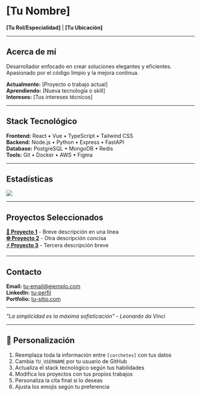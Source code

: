 # [Tu Nombre]

**[Tu Rol/Especialidad]** | **[Tu Ubicación]**

---

## Acerca de mí

Desarrollador enfocado en crear soluciones elegantes y eficientes. Apasionado por el código limpio y la mejora continua.

**Actualmente:** [Proyecto o trabajo actual]  
**Aprendiendo:** [Nueva tecnología o skill]  
**Intereses:** [Tus intereses técnicos]

---

## Stack Tecnológico

**Frontend:** React • Vue • TypeScript • Tailwind CSS  
**Backend:** Node.js • Python • Express • FastAPI  
**Database:** PostgreSQL • MongoDB • Redis  
**Tools:** Git • Docker • AWS • Figma

---

## Estadísticas

<img align="center" src="https://github-readme-stats.vercel.app/api?username=TU_USERNAME&show_icons=true&theme=minimal&hide_border=true" />

---

## Proyectos Seleccionados

**[📱 Proyecto 1](link)** - Breve descripción en una línea  
**[🌐 Proyecto 2](link)** - Otra descripción concisa  
**[⚡ Proyecto 3](link)** - Tercera descripción breve

---

## Contacto

**Email:** tu-email@ejemplo.com  
**LinkedIn:** [tu-perfil](https://linkedin.com/in/tu-perfil)  
**Portfolio:** [tu-sitio.com](https://tu-sitio.com)

---

*"La simplicidad es la máxima sofisticación" - Leonardo da Vinci*

---

## 🔧 Personalización

1. Reemplaza toda la información entre `[corchetes]` con tus datos
2. Cambia `TU_USERNAME` por tu usuario de GitHub
3. Actualiza el stack tecnológico según tus habilidades
4. Modifica los proyectos con tus propios trabajos
5. Personaliza la cita final si lo deseas
6. Ajusta los emojis según tu preferencia
